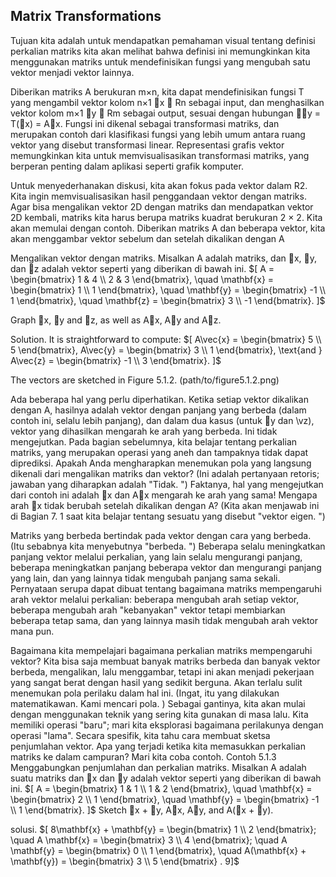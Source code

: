 ## Matrix Transformations
 Tujuan kita adalah untuk mendapatkan pemahaman visual tentang definisi perkalian matriks kita akan melihat bahwa definisi ini memungkinkan kita menggunakan matriks untuk mendefinisikan fungsi yang mengubah satu vektor menjadi vektor lainnya. 

Diberikan matriks A berukuran m×n, kita dapat mendefinisikan fungsi T yang mengambil vektor kolom n×1 ⃗x ∈ Rn sebagai input, dan menghasilkan vektor kolom m×1 ⃗y ∈ Rm sebagai output, sesuai dengan hubungan
 ⃗⃗y = T(⃗x) = A⃗x. 
Fungsi ini dikenal sebagai transformasi matriks, dan merupakan contoh dari klasifikasi fungsi yang lebih umum antara ruang vektor yang disebut transformasi linear. Representasi grafis vektor memungkinkan kita untuk memvisualisasikan transformasi matriks, yang berperan penting dalam aplikasi seperti grafik komputer. 

Untuk menyederhanakan diskusi, kita akan fokus pada vektor dalam R2. Kita ingin memvisualisasikan hasil penggandaan vektor dengan matriks. Agar bisa mengalikan vektor 2D dengan matriks dan mendapatkan vektor 2D kembali, matriks kita harus berupa matriks kuadrat berukuran 2 × 2. Kita akan memulai dengan contoh. Diberikan matriks A dan beberapa vektor, kita akan menggambar vektor sebelum dan setelah dikalikan dengan A 

Mengalikan vektor dengan matriks. Misalkan A adalah matriks, dan ⃗x, ⃗y, dan ⃗z adalah vektor seperti yang diberikan di bawah ini. 
$[
A = \begin{bmatrix}
1 & 4 \\
2 & 3
\end{bmatrix}, \quad
\mathbf{x} = \begin{bmatrix}
1 \\
1
\end{bmatrix}, \quad
\mathbf{y} = \begin{bmatrix}
-1 \\
1
\end{bmatrix}, \quad
\mathbf{z} = \begin{bmatrix}
3 \\
-1
\end{bmatrix}.
]$

Graph ⃗x, ⃗y and ⃗z, as well as A⃗x, A⃗y and A⃗z.

Solution. It is straightforward to compute:
$[
A\vec{x} = \begin{bmatrix}
5 \\
5
\end{bmatrix}, 
A\vec{y} = \begin{bmatrix}
3 \\
1
\end{bmatrix}, 
\text{and } A\vec{z} = \begin{bmatrix}
-1 \\
3
\end{bmatrix}.
]$

The vectors are sketched in Figure 5.1.2.
(path/to/figure5.1.2.png)

Ada beberapa hal yang perlu diperhatikan. Ketika setiap vektor dikalikan dengan A, hasilnya adalah vektor dengan panjang yang berbeda (dalam contoh ini, selalu lebih panjang), dan dalam dua kasus (untuk ⃗y dan \vz), vektor yang dihasilkan mengarah ke arah yang berbeda. Ini tidak mengejutkan. Pada bagian sebelumnya, kita belajar tentang perkalian matriks, yang merupakan operasi yang aneh dan tampaknya tidak dapat diprediksi. Apakah Anda mengharapkan menemukan pola yang langsung dikenali dari mengalikan matriks dan vektor? (Ini adalah pertanyaan retoris; jawaban yang diharapkan adalah "Tidak. ") Faktanya, hal yang mengejutkan dari contoh ini adalah ⃗x dan A⃗x mengarah ke arah yang sama! Mengapa arah ⃗x tidak berubah setelah dikalikan dengan A? (Kita akan menjawab ini di Bagian 7. 1 saat kita belajar tentang sesuatu yang disebut "vektor eigen. ") 

Matriks yang berbeda bertindak pada vektor dengan cara yang berbeda. (Itu sebabnya kita menyebutnya "berbeda. ") Beberapa selalu meningkatkan panjang vektor melalui perkalian, yang lain selalu mengurangi panjang, beberapa meningkatkan panjang beberapa vektor dan mengurangi panjang yang lain, dan yang lainnya tidak mengubah panjang sama sekali. Pernyataan serupa dapat dibuat tentang bagaimana matriks mempengaruhi arah vektor melalui perkalian: beberapa mengubah arah setiap vektor, beberapa mengubah arah "kebanyakan" vektor tetapi membiarkan beberapa tetap sama, dan yang lainnya masih tidak mengubah arah vektor mana pun. 

Bagaimana kita mempelajari bagaimana perkalian matriks mempengaruhi vektor? Kita bisa saja membuat banyak matriks berbeda dan banyak vektor berbeda, mengalikan, lalu menggambar, tetapi ini akan menjadi pekerjaan yang sangat berat dengan hasil yang sedikit berguna. Akan terlalu sulit menemukan pola perilaku dalam hal ini. (Ingat, itu yang dilakukan matematikawan. Kami mencari pola. ) Sebagai gantinya, kita akan mulai dengan menggunakan teknik yang sering kita gunakan di masa lalu. Kita memiliki operasi "baru"; mari kita eksplorasi bagaimana perilakunya dengan operasi "lama". Secara spesifik, kita tahu cara membuat sketsa penjumlahan vektor. Apa yang terjadi ketika kita memasukkan perkalian matriks ke dalam campuran? Mari kita coba contoh.
Contoh 5.1.3 Menggabungkan penjumlahan dan perkalian matriks.
Misalkan A adalah suatu matriks dan ⃗x dan ⃗y adalah vektor seperti yang diberikan di bawah ini.
$[
A = \begin{bmatrix}
1 & 1 \\
1 & 2 
\end{bmatrix}, \quad 
\mathbf{x} = \begin{bmatrix}
2 \\
1 
\end{bmatrix}, \quad 
\mathbf{y} = \begin{bmatrix}
-1 \\
1 
\end{bmatrix}.
]$
Sketch ⃗x + ⃗y, A⃗x, A⃗y, and A(⃗x + ⃗y).

solusi.
$[
8\mathbf{x} + \mathbf{y} = \begin{bmatrix} 1 \\ 2 \end{bmatrix}; \quad A \mathbf{x} = \begin{bmatrix} 3 \\ 4 \end{bmatrix}; \quad A \mathbf{y} = \begin{bmatrix} 0 \\ 1 \end{bmatrix}, \quad A(\mathbf{x} + \mathbf{y}) = \begin{bmatrix} 3 \\ 5 \end{bmatrix} .
9]$